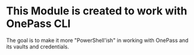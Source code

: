 # This Module is created to work with OnePass CLI
The goal is to make it more "PowerShell'ish" in working with OnePass and its vaults and credentials.